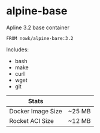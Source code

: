 # alpine-base

Apline 3.2 base container

    FROM nowk/alpine-bare:3.2

Includes:

* bash
* make
* curl
* wget
* git

| Stats             |        |
| ----------------- | ------ |
| Docker Image Size | ~25 MB |
| Rocket ACI Size   | ~12 MB |


